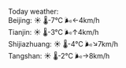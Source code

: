 Today weather:  
Beijing: ☀️ 🌡️-7°C 🌬️←4km/h  
Tianjin: ☀️ 🌡️-3°C 🌬️↑4km/h  
Shijiazhuang: ☀️ 🌡️-4°C 🌬️↘7km/h  
Tangshan: ☀️ 🌡️-2°C 🌬️→8km/h  
